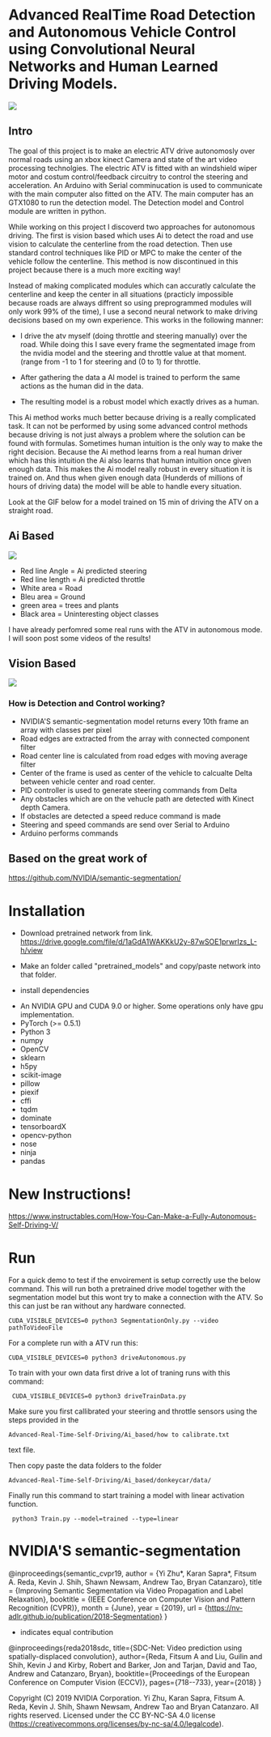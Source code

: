 # Advanced RealTime Road Detection and Autonomous Vehicle Control using Convolutional Neural Networks and Human Learned Driving Models. 

![](https://github.com/sieuwe1/Advanced-Real-Time-Self-Driving/blob/master/Ai_based/RealLifeDemo.gif)

## Intro
The goal of this project is to make an electric ATV drive autonomosly over normal roads using an xbox kinect Camera and state of the art video processing technolgies. The electric ATV is fitted with an windshield wiper motor and costum control/feedback circuitry to control the steering and acceleration. An Arduino with Serial comminucation is used to communicate with the main computer also fitted on the ATV. The main computer has an GTX1080 to run the detection model. The Detection model and Control module are written in python. 

While working on this project I discoverd two approaches for autonomous driving. The first is vision based which uses Ai to detect the road and use vision to calculate the centerline from the road detection. Then use standard control techniques like PID or MPC to make the center of the vehicle follow the centerline. This method is now discontinued in this project because there is a much more exciting way!

Instead of making complicated modules which can accuratly calculate the centerline and keep the center in all situations (practicly impossible because roads are always diffrent so using preprogrammed modules will only work 99% of the time), I use a second neural network to make driving decisions based on my own experience. This works in the following manner: 

- I drive the atv myself (doing throttle and steering manually) over the road. While doing this I save every frame the segmentated image from the nvidia model and the steering and throttle value at that moment. (range from -1 to 1 for steering and (0 to 1) for throttle.

- After gathering the data a AI model is trained to perform the same actions as the human did in the data.

- The resulting model is a robust model which exactly drives as a human. 

This Ai method works much better because driving is a really complicated task. It can not be performed by using some advanced control methods because driving is not just always a problem where the solution can be found with formulas. Sometimes human intuition is the only way to make the right decision. Because the Ai method learns from a real human driver which has this intuition the Ai also learns that human intuition once given enough data. This makes the Ai model really robust in every situation it is trained on. And thus when given enough data (Hunderds of millions of hours of driving data) the model will be able to handle every situation. 

Look at the GIF below for a model trained on 15 min of driving the ATV on a straight road. 

## Ai Based
![](https://github.com/sieuwe1/Advanced-Real-Time-Self-Driving/blob/master/Ai_based/DemoGif.gif)

- Red line Angle = Ai predicted steering
- Red line length = Ai predicted throttle 
- White area = Road
- Bleu area = Ground
- green area = trees and plants
- Black area = Uninteresting object classes

I have already perfomred some real runs with the ATV in autonomous mode. I will soon post some videos of the results! 

## Vision Based
![](https://github.com/sieuwe1/Advanced-Real-Time-Self-Driving/blob/master/Vision_based/demo.gif)

### How is Detection and Control working? 
- NVIDIA'S semantic-segmentation model returns every 10th frame an array with classes per pixel
- Road edges are extracted from the array with connected component filter
- Road center line is calculated from road edges with moving average filter
- Center of the frame is used as center of the vehicle to calcualte Delta between vehicle center and road center. 
- PID controller is used to generate steering commands from Delta
- Any obstacles which are on the vehucle path are detected with Kinect depth Camera.
- If obstacles are detected a speed reduce command is made
- Steering and speed commands are send over Serial to Arduino
- Arduino performs commands

## Based on the great work of
https://github.com/NVIDIA/semantic-segmentation/

# Installation
- Download pretrained network from link. 
https://drive.google.com/file/d/1aGdA1WAKKkU2y-87wSOE1prwrIzs_L-h/view

- Make an folder called "pretrained_models" and copy/paste network into that folder.
- install dependencies
* An NVIDIA GPU and CUDA 9.0 or higher. Some operations only have gpu implementation.
* PyTorch (>= 0.5.1)
* Python 3
* numpy
* OpenCV 
* sklearn
* h5py
* scikit-image
* pillow
* piexif
* cffi
* tqdm
* dominate
* tensorboardX
* opencv-python
* nose
* ninja
* pandas

# New Instructions!
https://www.instructables.com/How-You-Can-Make-a-Fully-Autonomous-Self-Driving-V/

# Run
For a quick demo to test if the envoirement is setup correctly use the below command. This will run both a pretrained drive model together with the segmentation model but this wont try to make a connection with the ATV. So this can just be ran without any hardware connected. 
```
CUDA_VISIBLE_DEVICES=0 python3 SegmentationOnly.py --video pathToVideoFile
```

For a complete run with a ATV run this:
```
CUDA_VISIBLE_DEVICES=0 python3 driveAutonomous.py 
```

To train with your own data first drive a lot of traning runs with this command: 
```
 CUDA_VISIBLE_DEVICES=0 python3 driveTrainData.py 
```

Make sure you first callibrated your steering and throttle sensors using the steps provided in the 
```
Advanced-Real-Time-Self-Driving/Ai_based/how to calibrate.txt
```
text file. 

Then copy paste the data folders to the folder  
```
Advanced-Real-Time-Self-Driving/Ai_based/donkeycar/data/
```

Finally run this command to start training a model with linear activation function. 
```
 python3 Train.py --model=trained --type=linear
```

# NVIDIA'S semantic-segmentation

@inproceedings{semantic_cvpr19,
  author       = {Yi Zhu*, Karan Sapra*, Fitsum A. Reda, Kevin J. Shih, Shawn Newsam, Andrew Tao, Bryan Catanzaro},
  title        = {Improving Semantic Segmentation via Video Propagation and Label Relaxation},
  booktitle    = {IEEE Conference on Computer Vision and Pattern Recognition (CVPR)},
  month        = {June},
  year         = {2019},
  url          = {https://nv-adlr.github.io/publication/2018-Segmentation}
}
* indicates equal contribution

@inproceedings{reda2018sdc,
  title={SDC-Net: Video prediction using spatially-displaced convolution},
  author={Reda, Fitsum A and Liu, Guilin and Shih, Kevin J and Kirby, Robert and Barker, Jon and Tarjan, David and Tao, Andrew and Catanzaro, Bryan},
  booktitle={Proceedings of the European Conference on Computer Vision (ECCV)},
  pages={718--733},
  year={2018}
}

Copyright (C) 2019 NVIDIA Corporation. Yi Zhu, Karan Sapra, Fitsum A. Reda, Kevin J. Shih, Shawn Newsam, Andrew Tao and Bryan Catanzaro.
All rights reserved. 
Licensed under the CC BY-NC-SA 4.0 license (https://creativecommons.org/licenses/by-nc-sa/4.0/legalcode).
